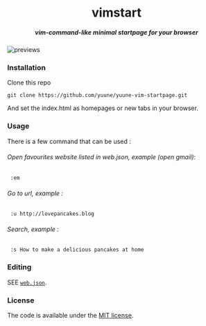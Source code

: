 <h1 align=center>vimstart</h1>
<h5 align=center>vim-command-like minimal startpage for your browser</h5>

![previews](https://user-images.githubusercontent.com/9277632/37031211-7f55d200-2170-11e8-8424-c9f2b6c21135.gif)

### Installation

Clone this repo

    git clone https://github.com/yuune/yuune-vim-startpage.git
    
And set the index.html as homepages or new tabs in your browser.


### Usage

There is a few command that can be used :

###### Open favourites website listed in web.json, example (open gmail):

     :em

###### Go to url, example :

     :u http://lovepancakes.blog

###### Search, example :

     :s How to make a delicious pancakes at home


### Editing

SEE [`web.json`](web.json).


### License

The code is available under the [MIT license](LICENSE).
